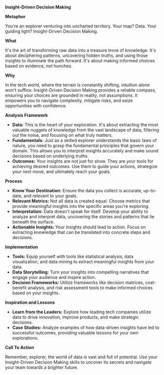 **Insight-Driven Decision Making**

**Metaphor**

You're an explorer venturing into uncharted territory. Your map? Data. Your guiding light? Insight-Driven Decision Making.  

**What**

It's the art of transforming raw data into a treasure trove of knowledge. It's about deciphering patterns, uncovering hidden truths, and using those insights to illuminate the path forward. It's about making informed choices based on evidence, not hunches. 

**Why**

In the tech world, where the terrain is constantly shifting, intuition alone won't suffice. Insight-Driven Decision Making provides a reliable compass, ensuring your choices are grounded in reality, not assumptions. It empowers you to navigate complexity, mitigate risks, and seize opportunities with confidence. 

**Analysis Framework** 
* **Data:** This is the heart of your exploration. It's about extracting the most valuable nuggets of knowledge from the vast landscape of data, filtering out the noise, and focusing on what truly matters.
* **Fundamentals:** Just as a skilled explorer understands the basic laws of nature, you need to grasp the fundamental principles that govern your domain. This allows you to interpret insights accurately and make sound decisions based on underlying truths.
* **Outcomes:** Your insights are not just for show. They are your tools for achieving desired outcomes. Use them to guide your actions, strategize your next move, and ultimately reach your goals.

**Process**

* **Know Your Destination:** Ensure the data you collect is accurate, up-to-date, and relevant to your goals.
* **Relevant Metrics:** Not all data is created equal. Choose metrics that provide meaningful insights into the specific areas you're exploring.
* **Interpretation:** Data doesn't speak for itself. Develop your ability to analyze and interpret data, uncovering the stories and patterns that lie beneath the surface.
* **Actionable Insights:** Your insights should lead to action. Focus on extracting knowledge that can be translated into concrete steps and decisions.

**Implementation**

* **Tools:** Equip yourself with tools like statistical analysis, data visualization, and data mining to extract meaningful insights from your data.
* **Data Storytelling:** Turn your insights into compelling narratives that engage your audience and inspire action.
* **Decision Frameworks:** Utilize frameworks like decision matrices, cost-benefit analysis, and risk assessment tools to make informed choices based on your insights.

**Inspiration and Lessons**

* **Learn from the Leaders:** Explore how leading tech companies utilize data to drive innovation, improve products, and make strategic decisions. 
* **Case Studies:** Analyze examples of how data-driven insights have led to successful outcomes, providing valuable lessons for your own explorations.

**Call To Action**

Remember, explorer, the world of data is vast and full of potential. Use your Insight-Driven Decision Making skills to uncover its secrets and navigate your team towards a brighter future.
